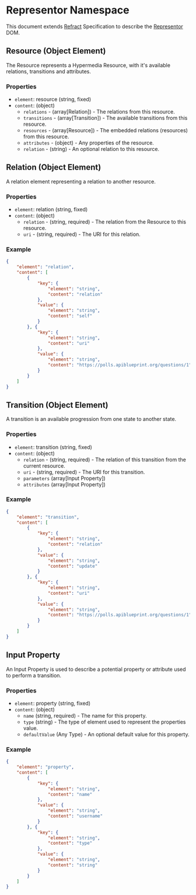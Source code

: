 # Representor Namespace

This document extends [Refract](../refract-spec.md) Specification to describe the [Representor](https://github.com/the-hypermedia-project/charter) DOM.

## Resource (Object Element)

The Resource represents a Hypermedia Resource, with it's available relations, transitions and attributes.

### Properties

- `element`: resource (string, fixed)
- `content`: (object)
    - `relations` - (array[Relation]) - The relations from this resource.
    - `transitions` - (array[Transition]) - The available transitions from this resource.
    - `resources` - (array[Resource]) - The embedded relations (resources) from this resource.
    - `attributes` - (object) - Any properties of the resource.
    - `relation` - (string) - An optional relation to this resource.

## Relation (Object Element)

A relation element representing a relation to another resource.

### Properties

- `element`: relation (string, fixed)
- `content`: (object)
    - `relation` - (string, required) - The relation from the Resource to this resource.
    - `uri` - (string, required) - The URI for this relation.

### Example

```json
{
    "element": "relation",
    "content": [
        {
            "key": {
                "element": "string",
                "content": "relation"
            },
            "value": {
                "element": "string",
                "content": "self"
            }
        }, {
            "key": {
                "element": "string",
                "content": "uri"
            },
            "value": {
                "element": "string",
                "content": "https://polls.apiblueprint.org/questions/1"
            }
        }
    ]
}
```

## Transition (Object Element)

A transition is an available progression from one state to another state.

### Properties

- `element`: transition (string, fixed)
- `content`: (object)
    - `relation` - (string, required) - The relation of this transition from the current resource.
    - `uri` - (string, required) - The URI for this transition.
    - `parameters` (array[Input Property])
    - `attributes` (array[Input Property])

### Example

```json
{
    "element": "transition",
    "content": [
        {
            "key": {
                "element": "string",
                "content": "relation"
            },
            "value": {
                "element": "string",
                "content": "update"
            }
        }, {
            "key": {
                "element": "string",
                "content": "uri"
            },
            "value": {
                "element": "string",
                "content": "https://polls.apiblueprint.org/questions/1"
            }
        }
    ]
}
```

## Input Property

An Input Property is used to describe a potential property or attribute used to perform a transition.

### Properties

- `element`: property (string, fixed)
- `content`: (object)
    - `name` (string, required) - The name for this property.
    - `type` (string) - The type of element used to represent the properties value.
    - `defaultValue` (Any Type) - An optional default value for this property.

### Example

```json
{
    "element": "property",
    "content": [
        {
            "key": {
                "element": "string",
                "content": "name"
            },
            "value": {
                "element": "string",
                "content": "username"
            }
        }, {
            "key": {
                "element": "string",
                "content": "type"
            },
            "value": {
                "element": "string",
                "content": "string"
            }
        }
    ]
}
```

